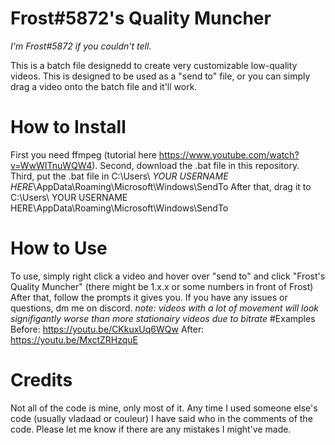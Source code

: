 # Frost#5872's Quality Muncher
*I'm Frost#5872 if you couldn't tell.*

This is a batch file designedd to create very customizable low-quality videos.
This is designed to be used as a "send to" file, or you can simply drag a video onto the batch file and it'll work.
# How to Install
First you need ffmpeg (tutorial here https://www.youtube.com/watch?v=WwWITnuWQW4).
Second, download the .bat file in this repository.
Third, put the .bat file in C:\Users\ *YOUR USERNAME HERE*\AppData\Roaming\Microsoft\Windows\SendTo
After that, drag it to C:\Users\ YOUR USERNAME HERE\AppData\Roaming\Microsoft\Windows\SendTo
# How to Use
To use, simply right click a video and hover over "send to" and click "Frost's Quality Muncher" (there might be 1.x.x or some numbers in front of Frost)
After that, follow the prompts it gives you. If you have any issues or questions, dm me on discord.
*note: videos with a lot of movement will look signifigantly worse than more stationairy videos due to bitrate*
#Examples
Before: https://youtu.be/CKkuxUq6WQw
After: https://youtu.be/MxctZRHzquE
# Credits
Not all of the code is mine, only most of it. Any time I used someone else's code (usually vladaad or couleur) I have said who in the comments of the code. Please let me know if there are any mistakes I might've made.
